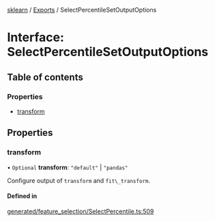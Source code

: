 [sklearn](../readme.md) / [Exports](../modules.md) / SelectPercentileSetOutputOptions

# Interface: SelectPercentileSetOutputOptions

## Table of contents

### Properties

- [transform](SelectPercentileSetOutputOptions.md#transform)

## Properties

### transform

• `Optional` **transform**: ``"default"`` \| ``"pandas"``

Configure output of `transform` and `fit\_transform`.

#### Defined in

[generated/feature_selection/SelectPercentile.ts:509](https://github.com/transitive-bullshit/scikit-learn-ts/blob/367336a/packages/sklearn/src/generated/feature_selection/SelectPercentile.ts#L509)
